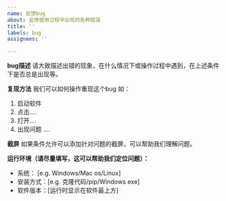 ```yaml
---
name: 反馈bug
about: 反馈使用过程中出现的各种错误
title: ''
labels: bug
assignees: ''

---
```


**bug描述**
请大致描述出错的现象，在什么情况下或操作过程中遇到，在上述条件下是否总是出现等。

**复现方法**
我们可以如何操作重现这个bug
如：
1. 启动软件
2. 点击....
3. 打开....
4. 出现问题 ....

**截屏**
如果条件允许可以添加针对问题的截屏，可以帮助我们理解问题。

**运行环境（请尽量填写，这可以帮助我们定位问题）：**
 - 系统： [e.g. Windows/Mac os/Linux]
 - 安装方式：[e.g. 克隆代码/pip/Windows exe]
 - 软件版本：[运行时显示在软件最上方]

